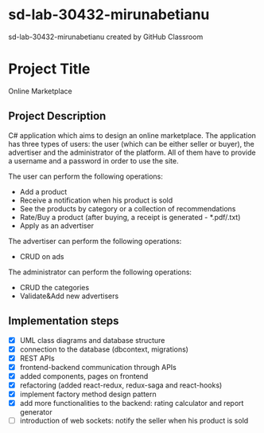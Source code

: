 # sd-lab-30432-mirunabetianu
sd-lab-30432-mirunabetianu created by GitHub Classroom


# Project Title

Online Marketplace

## Project Description

C# application which aims to design an online marketplace. The application has three types of users: the user (which can be either seller or buyer), the advertiser and the administrator of the platform. All of them have to provide a username and a password in order to use the site.

The user can perform the following operations:
* Add a product
* Receive a notification when his product is sold 
* See the products by category or a collection of recommendations
* Rate/Buy a product (after buying, a receipt is generated - *.pdf/.txt)
* Apply as an advertiser

The advertiser can perform the following operations:
* CRUD on ads

The administrator can perform the following operations:
* CRUD the categories
* Validate&Add new advertisers

## Implementation steps

- [x] UML class diagrams and database structure
- [x] connection to the database (dbcontext, migrations)
- [x] REST APIs 
- [x] frontend-backend communication through APIs
- [x] added components, pages on frontend
- [x] refactoring (added react-redux, redux-saga and react-hooks) 
- [x] implement factory method design pattern
- [x] add more functionalities to the backend: rating calculator and report generator
- [ ] introduction of web sockets: notify the seller when his product is sold
